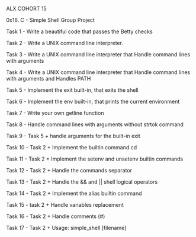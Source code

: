 ALX COHORT 15

0x16. C - Simple Shell Group Project

Task 1 - Write a beautiful code that passes the Betty checks

Task 2 - Write a UNIX command line interpreter.

Task 3 - Write a UNIX command line interpreter that Handle command lines 
with arguments

Task 4 - Write a UNIX command line interpreter that Handle command lines 
with arguments and Handles PATH

Task 5 - Implement the exit built-in, that exits the shell

Task 6 - Implement the env built-in, that prints the current environment

Task 7 - Write your own getline function

Task 8 - Handle command lines with arguments without strtok command

Task 9 - Task 5 + handle arguments for the built-in exit

Task 10 - Task 2 + Implement the builtin command cd

Task 11 - Task 2 + Implement the setenv and unsetenv builtin commands

Task 12 - Task 2 + Handle the commands separator

Task 13 - Task 2 + Handle the && and || shell logical operators

Task 14 - Task 2 + Implement the alias builtin command

Task 15 - task 2 + Handle variables replacement

Task 16 - Task 2 + Handle comments (#)

Task 17 - Task 2 + Usage: simple_shell [filename]


